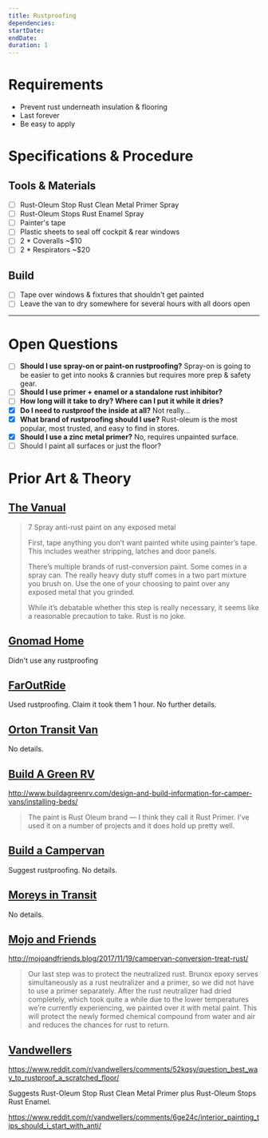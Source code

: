 ```yaml
---
title: Rustproofing
dependencies:
startDate:
endDate:
duration: 1
---
```


# Requirements

 - Prevent rust underneath insulation & flooring
 - Last forever
 - Be easy to apply

# Specifications & Procedure

## Tools & Materials

 - [ ] Rust-Oleum Stop Rust Clean Metal Primer Spray
 - [ ] Rust-Oleum Stops Rust Enamel Spray
 - [ ] Painter's tape
 - [ ] Plastic sheets to seal off cockpit & rear windows
 - [ ] 2 * Coveralls ~$10
 - [ ] 2 * Respirators ~$20

## Build

 - [ ] Tape over windows & fixtures that shouldn't get painted
 - [ ] Leave the van to dry somewhere for several hours with all doors open

---

# Open Questions

 - [ ] **Should I use spray-on or paint-on rustproofing?** Spray-on is going to be easier to get into nooks & crannies but requires more prep & safety gear.
 - [ ] **Should I use primer + enamel or a standalone rust inhibitor?**
 - [ ] **How long will it take to dry? Where can I put it while it dries?**
 - [x] **Do I need to rustproof the inside at all?** Not really...
 - [x] **What brand of rustproofing should I use?** Rust-oleum is the most popular, most trusted, and easy to find in stores.  
 - [x] **Should I use a zinc metal primer?** No, requires unpainted surface.
 - [ ] Should I paint all surfaces or just the floor?

# Prior Art & Theory

## [The Vanual](http://thevanual.com)

> 7 Spray anti-rust paint on any exposed metal
>
> First, tape anything you don’t want painted white using painter’s tape. This includes weather stripping, latches and door panels.
>
> There’s multiple brands of rust-conversion paint. Some comes in a spray can. The really heavy duty stuff comes in a two part mixture you brush on. Use the one of your choosing to paint over any exposed metal that you grinded.
>
> While it’s debatable whether this step is really necessary, it seems like a reasonable precaution to take. Rust is no joke.

## [Gnomad Home](https://gnomadhome.com)

Didn't use any rustproofing

## [FarOutRide](http://faroutride.com)

Used rustproofing. Claim it took them 1 hour. No further details.

## [Orton Transit Van](http://www.ortontransit.info)

No details.

## [Build A Green RV](http://www.buildagreenrv.com)

http://www.buildagreenrv.com/design-and-build-information-for-camper-vans/installing-beds/

> The paint is Rust Oleum brand — I think they call it Rust Primer. I’ve used it on a number of projects and it does hold up pretty well.

## [Build a Campervan](https://buildacampervan.com)

Suggest rustproofing. No details.

## [Moreys in Transit](http://moreysintransit.com)

No details.

## [Mojo and Friends](http://mojoandfriends.blog/)

http://mojoandfriends.blog/2017/11/19/campervan-conversion-treat-rust/

> Our last step was to protect the neutralized rust. Brunox epoxy serves simultaneously as a rust neutralizer and a primer, so we did not have to use a primer separately. After the rust neutralizer had dried completely, which took quite a while due to the lower temperatures we’re currently experiencing, we painted over it with metal paint. This will protect the newly formed chemical compound from water and air and reduces the chances for rust to return.

## [Vandwellers](https://www.reddit.com/r/vandwellers)

https://www.reddit.com/r/vandwellers/comments/52kqsy/question_best_way_to_rustproof_a_scratched_floor/

Suggests Rust-Oleum Stop Rust Clean Metal Primer plus Rust-Oleum Stops Rust Enamel.

https://www.reddit.com/r/vandwellers/comments/6ge24c/interior_painting_tips_should_i_start_with_anti/

